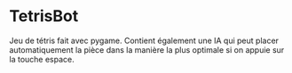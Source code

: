 # TetrisBot

Jeu de tétris fait avec pygame. Contient également une IA qui peut placer automatiquement la pièce dans la manière la plus optimale si on appuie sur
la touche espace.
